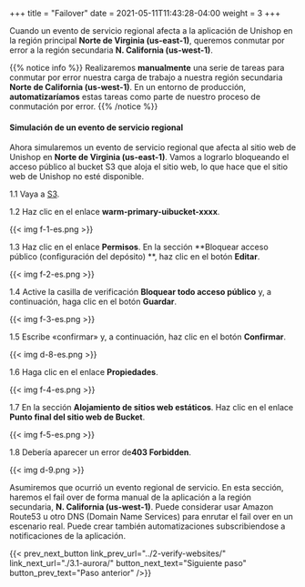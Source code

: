 +++
title = "Failover"
date =  2021-05-11T11:43:28-04:00
weight = 3
+++

Cuando un evento de servicio regional afecta a la aplicación de Unishop en la región principal **Norte de Virginia (us-east-1)**, queremos conmutar por error a la región secundaria **N. California (us-west-1)**.

{{% notice info %}}
Realizaremos **manualmente** una serie de tareas para conmutar por error nuestra carga de trabajo a nuestra región secundaria **Norte de California (us-west-1)**. 
En un entorno de producción, **automatizaríamos** estas tareas como parte de nuestro proceso de conmutación por error.
{{% /notice %}}

#### Simulación de un evento de servicio regional

Ahora simularemos un evento de servicio regional que afecta al sitio web de Unishop en **Norte de Virginia (us-east-1)**. Vamos a lograrlo bloqueando el acceso público al bucket S3 que aloja el sitio web, lo que hace que el sitio web de Unishop no esté disponible.

1.1 Vaya a [S3](https://console.aws.amazon.com/s3/home?region=us-east-1#/).

1.2 Haz clic en el enlace **warm-primary-uibucket-xxxx**.

{{< img f-1-es.png >}}

1.3 Haz clic en el enlace **Permisos**. En la sección **Bloquear acceso público (configuración del depósito) **, haz clic en el botón **Editar**.

{{< img f-2-es.png >}}

1.4 Active la casilla de verificación **Bloquear todo acceso público** y, a continuación, haga clic en el botón **Guardar**.

{{< img f-3-es.png >}}

1.5 Escribe «confirmar» y, a continuación, haz clic en el botón **Confirmar**.

{{< img d-8-es.png >}}

1.6 Haga clic en el enlace **Propiedades**. 

{{< img f-4-es.png >}}

1.7 En la sección **Alojamiento de sitios web estáticos**. Haz clic en el enlace **Punto final del sitio web de Bucket**.

{{< img f-5-es.png >}}

1.8 Debería aparecer un error de**403 Forbidden**.

{{< img d-9.png >}}


Asumiremos que ocurrió un evento regional de servicio. En esta sección, haremos el fail over de forma manual de la aplicación a la región secundaria, **N. California (us-west-1)**. Puede considerar usar Amazon Route53 u otro DNS (Domain Name Services) para enrutar el fail over en un escenario real. Puede crear también automatizaciones subscribiendose a notificaciones de la aplicación.

{{< prev_next_button link_prev_url="../2-verify-websites/" link_next_url="./3.1-aurora/" button_next_text="Siguiente paso" button_prev_text="Paso anterior" />}}

